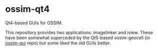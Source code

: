 # ossim-qt4
Qt4-based GUIs for OSSIM. 

This repository provides two applications: imagelinker and iview. These have been somewhat superceded by the Qt5-based ossim-geocell (in [ossim-gui](https://github.com/ossimlabs/ossim-gui) repo) but some liked the old GUIs better.
